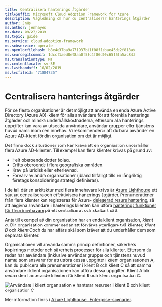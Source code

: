 ```yaml
---
title: Centralisera hanterings åtgärder
titleSuffix: Microsoft Cloud Adoption Framework for Azure
description: Vägledning om hur du centraliserar hanterings åtgärder
author: JnHs
ms.author: jenhayes
ms.date: 09/27/2019
ms.topic: guide
ms.service: cloud-adoption-framework
ms.subservice: operate
ms.openlocfilehash: b8e4e37ba9a771937b11f08f1abae45de2f818ab
ms.sourcegitcommit: 1dccf1aed8e98aa0f58c4f86d90c65f5fa5ac84d
ms.translationtype: MT
ms.contentlocale: sv-SE
ms.lasthandoff: 10/02/2019
ms.locfileid: "71804735"
---
```

# <a name="centralize-management-operations"></a>Centralisera hanterings åtgärder

För de flesta organisationer är det möjligt att använda en enda Azure Active Directory (Azure AD)-klient för alla användare för att förenkla hanterings åtgärder och minska underhållskostnaderna, eftersom alla hanterings uppgifter kan vara av utsedda användare, användar grupper eller tjänstens huvud namn inom den innehav. Vi rekommenderar att du bara använder en Azure AD-klient för din organisation om det är möjligt.

Det finns dock situationer som kan kräva att en organisation underhåller flera Azure AD-klienter. Till exempel kan flera klienter krävas på grund av:

- Helt oberoende dotter bolag.
- Drifts oberoende i flera geografiska områden.
- Krav på juridisk eller efterlevnad.
- Förvärv av andra organisationer (ibland tillfälligt tills en långsiktig företags konsoliderings strategi definieras).

I de fall där en arkitektur med flera innehavare krävs är [Azure Lighthouse](https://docs.microsoft.com/azure/lighthouse/overview) ett sätt att centralisera och effektivisera hanterings åtgärder. Prenumerationer från flera klienter kan registreras för Azure- [delegerad resurs hantering](https://docs.microsoft.com/azure/lighthouse/concepts/azure-delegated-resource-management), så att angivna användare i hanterings klienten kan utföra [hanterings funktioner för flera innehavare](https://docs.microsoft.com/azure/lighthouse/concepts/cross-tenant-management-experience) på ett centraliserat och skalbart sätt.

Anta till exempel att din organisation har en enda klient organisation, *klient a*. Din organisation kommer sedan att förvärva ytterligare två klienter, *klient B* och *klient C*och du har affärs skäl som kräver att du underhåller dem som separata klienter.

Organisationen vill använda samma princip definitioner, säkerhets kopierings metoder och säkerhets processer för alla klienter. Eftersom du redan har användare (inklusive användar grupper och tjänstens huvud namn) som ansvarar för att utföra dessa uppgifter i klient organisationen A, kan du publicera alla prenumerationer i klient B och klient C så att samma användare i klient organisationen kan utföra dessa uppgifter. Klient A blir sedan den hanterande klienten för klient B och klient organisation C.

![Användare i klient organisation A hanterar resurser i klient B och klient organisation C](../_images/manage/enterprise-azure-lighthouse.jpg)

Mer information finns i [Azure Lighthouse i Enterprise-scenarier](https://docs.microsoft.com/azure/lighthouse/concepts/enterprise).
